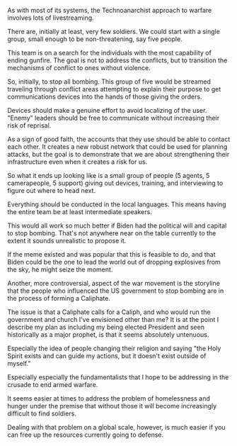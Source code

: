 As with most of its systems, the Technoanarchist approach to warfare involves lots of livestreaming.

There are, initially at least, very few soldiers. We could start with a single group, small enough to be non-threatening, say five people.

This team is on a search for the individuals with the most capability of ending gunfire. The goal is not to address the conflicts, but to transition the mechanisms of conflict to ones without violence.

So, initially, to stop all bombing. This group of five would be streamed traveling through conflict areas attempting to explain their purpose to get communications devices into the hands of those giving the orders.

Devices should make a genuine effort to avoid localizing of the user. "Enemy" leaders should be free to communicate without increasing their risk of reprisal.

As a sign of good faith, the accounts that they use should be able to contact each other. It creates a new robust network that could be used for planning attacks, but the goal is to demonstrate that we are about strengthening their infrastructure even when it creates a risk for us.

So what it ends up looking like is a small group of people (5 agents, 5 camerapeople, 5 support) giving out devices, training, and interviewing to figure out where to head next.

Everything should be conducted in the local languages. This means having the entire team be at least intermediate speakers.

This would all work so much better if Biden had the political will and capital to stop bombing. That's not anywhere near on the table currently to the extent it sounds unrealistic to propose it.

If the meme existed and was popular that this is feasible to do, and that Biden could be the one to lead the world out of dropping explosives from the sky, he might seize the moment.

Another, more controversial, aspect of the war movement is the storyline that the people who influenced the US government to stop bombing are in the process of forming a Caliphate.

The issue is that a Caliphate calls for a Caliph, and who would run the government and church I've envisioned other than me? It is at the point I describe my plan as including my being elected President and seen historically as a major prophet, is that it seems absolutely untenuous.

Especially the idea of people changing their religion and saying "the Holy Spirit exists and can guide my actions, but it doesn't exist outside of myself."

Especially especially the fundamentalists that I hope to be addressing in the crusade to end armed warfare.

It seems easier at times to address the problem of homelessness and hunger under the premise that without those it will become increasingly difficult to find soldiers.

Dealing with that problem on a global scale, however, is much easier if you can free up the resources currently going to defense.